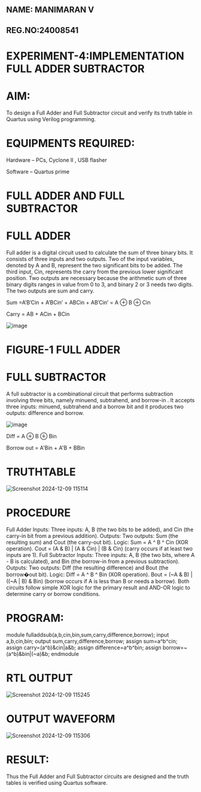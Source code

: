 ## NAME: MANIMARAN V
## REG.NO:24008541
# EXPERIMENT-4:IMPLEMENTATION FULL ADDER SUBTRACTOR


# AIM:

To design a Full Adder and Full Subtractor circuit and verify its truth table in Quartus using Verilog programming.

# EQUIPMENTS REQUIRED:

Hardware – PCs, Cyclone II , USB flasher

Software – Quartus prime

# FULL ADDER AND FULL SUBTRACTOR

# FULL ADDER
Full adder is a digital circuit used to calculate the sum of three binary bits. It consists of three inputs and two outputs. Two of the input variables, denoted by A and B, represent the two significant bits to be added. The third input, Cin, represents the carry from the previous lower significant position. Two outputs are necessary because the arithmetic sum of three binary digits ranges in value from 0 to 3, and binary 2 or 3 needs two digits. The two outputs are sum and carry.

Sum =A’B’Cin + A’BCin’ + ABCin + AB’Cin’ = A ⊕ B ⊕ Cin 

Carry = AB + ACin + BCin

![image](https://github.com/naavaneetha/FULL_ADDER_SUBTRACTOR/assets/154305477/0f30ba51-5ffb-4198-845f-18e054f675e7)

# FIGURE-1 FULL ADDER

# FULL SUBTRACTOR

A full subtractor is a combinational circuit that performs subtraction involving three bits, namely minuend, subtrahend, and borrow-in . It accepts three inputs: minuend, subtrahend and a borrow bit and it produces two outputs: difference and borrow.

![image](https://github.com/naavaneetha/FULL_ADDER_SUBTRACTOR/assets/154305477/02b24f51-ab51-4304-9ad6-7b81ffc1ead5)

Diff = A ⊕ B ⊕ Bin 

Borrow out = A'Bin + A'B + BBin

# TRUTHTABLE
![Screenshot 2024-12-09 115114](https://github.com/user-attachments/assets/d1a6b3d0-5c36-4a96-b30a-57d41dedbbe5)

# PROCEDURE
Full Adder Inputs: Three inputs: A, B (the two bits to be added), and Cin (the carry-in bit from a
previous addition). Outputs: Two outputs: Sum (the resulting sum) and Cout (the carry-out bit).
Logic: Sum = A ^ B ^ Cin (XOR operation). Cout = (A & B) | (A & Cin) | (B & Cin) (carry occurs if at
least two inputs are 1). Full Subtractor Inputs: Three inputs: A, B (the two bits, where A - B is
calculated), and Bin (the borrow-in from a previous subtraction). Outputs: Two outputs: Diff (the
resulting difference) and Bout (the borrow�out bit). Logic: Diff = A ^ B ^ Bin (XOR operation). Bout
= (~A & B) | ((~A | B) & Bin) (borrow occurs if A is less than B or needs a borrow). Both circuits
follow simple XOR logic for the primary result and AND-OR logic to determine carry or borrow
conditions.

# PROGRAM:

module fulladdsub(a,b,cin,bin,sum,carry,difference,borrow); input a,b,cin,bin; output
sum,carry,difference,borrow; assign sum=a^b^cin; assign carry=(a^b)&cin|a&b; assign
difference=a^b^bin; assign borrow=~(a^b)&bin|(~a)&b; endmodule

# RTL OUTPUT
![Screenshot 2024-12-09 115245](https://github.com/user-attachments/assets/9762a0fd-02d3-4947-80af-bf2a78b1defc)

# OUTPUT WAVEFORM
![Screenshot 2024-12-09 115306](https://github.com/user-attachments/assets/05109425-3612-4aa7-81a6-e64614f9c2ca)

# RESULT:

Thus the Full Adder and Full Subtractor circuits are designed and the truth tables is verified using Quartus software.
